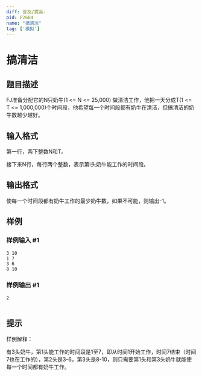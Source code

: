 ```yaml
---
diff: 普及/提高-
pid: P2684
name: "搞清洁"
tag: ['模拟']
---
```

# 搞清洁
## 题目描述

FJ准备分配它的N只奶牛(1 <= N <= 25,000) 做清洁工作，他把一天分成T(1 <= T <= 1,000,000)个时间段，他希望每一个时间段都有奶牛在清洁，但搞清洁的奶牛数越少越好。

## 输入格式

第一行，两下整数N和T。

接下来N行，每行两个整数，表示第i头奶牛能工作的时间段。

## 输出格式

使每一个时间段都有奶牛工作的最少奶牛数，如果不可能，则输出-1。

## 样例

### 样例输入 #1
```
3 10
1 7
3 6
8 10

```
### 样例输出 #1
```
2


```
## 提示

样例解释：

有3头奶牛，第1头能工作的时间段是1至7，即从时间1开始工作，时间7结束（时间7也在工作的），第2头是3-6，第3头是8-10，则只需要第1头和第3头奶牛就能使每一个时间都有奶牛工作。

